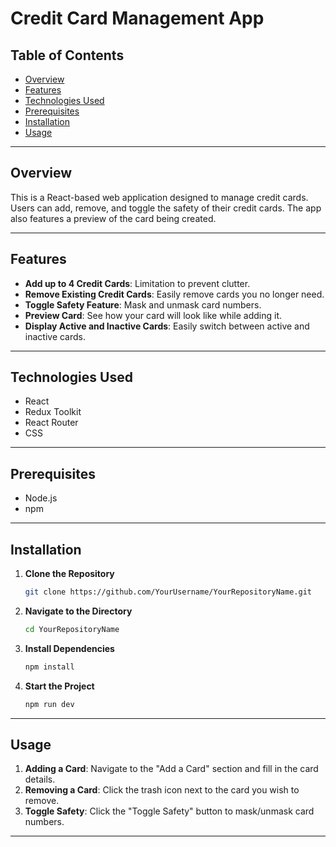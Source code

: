 # Credit Card Management App

## Table of Contents

- [Overview](#overview)
- [Features](#features)
- [Technologies Used](#technologies-used)
- [Prerequisites](#prerequisites)
- [Installation](#installation)
- [Usage](#usage)

---

## Overview

This is a React-based web application designed to manage credit cards. Users can add, remove, and toggle the safety of their credit cards. The app also features a preview of the card being created.

---

## Features

- **Add up to 4 Credit Cards**: Limitation to prevent clutter.
- **Remove Existing Credit Cards**: Easily remove cards you no longer need.
- **Toggle Safety Feature**: Mask and unmask card numbers.
- **Preview Card**: See how your card will look like while adding it.
- **Display Active and Inactive Cards**: Easily switch between active and inactive cards.

---

## Technologies Used

- React
- Redux Toolkit
- React Router
- CSS

---

## Prerequisites

- Node.js
- npm

---

## Installation

1. **Clone the Repository**

    ```bash
    git clone https://github.com/YourUsername/YourRepositoryName.git
    ```

2. **Navigate to the Directory**

    ```bash
    cd YourRepositoryName
    ```

3. **Install Dependencies**

    ```bash
    npm install
    ```

4. **Start the Project**

    ```bash
    npm run dev
    ```

---

## Usage

1. **Adding a Card**: Navigate to the "Add a Card" section and fill in the card details.
2. **Removing a Card**: Click the trash icon next to the card you wish to remove.
3. **Toggle Safety**: Click the "Toggle Safety" button to mask/unmask card numbers.

---

